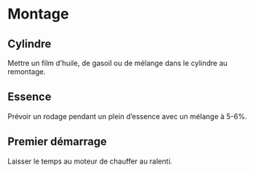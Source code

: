 # Montage
## Cylindre

Mettre un film d’huile, de gasoil ou de mélange dans le cylindre au remontage.

## Essence

Prévoir un rodage pendant un plein d’essence avec un mélange à 5-6%.

## Premier démarrage

Laisser le temps au moteur de chauffer au ralenti.

